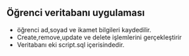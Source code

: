 <h2>Öğrenci veritabanı uygulaması</h2>
<ul><li>öğrenci ad,soyad ve ikamet bilgileri kaydedilir.</li>
  <li>Create,remove,update ve delete işlemlerini gerçekleştirir</li>
  <li>Veritabanı eki script.sql içerisindedir.</li>
  </ul>
